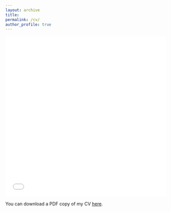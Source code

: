 ```yaml
---
layout: archive
title:
permalink: /cv/
author_profile: true
---
```


<iframe src="files/FutingZou_CV.pdf" width="100%" height="500" frameborder="no" border="0" marginwidth="0" marginheight="0"></iframe>

You can download a PDF copy of my CV [here](files/FutingZou_CV.pdf).
